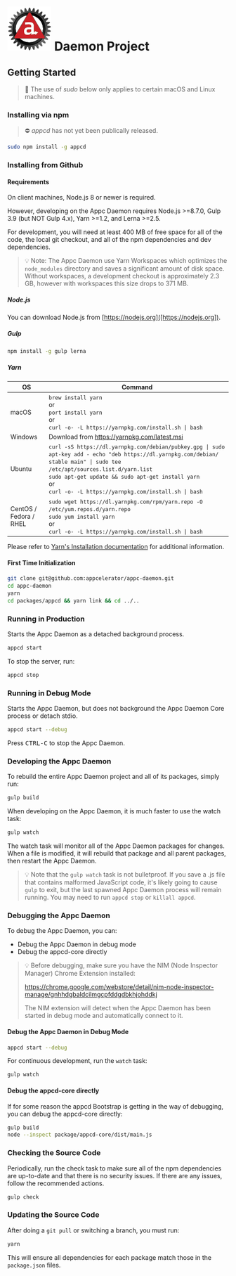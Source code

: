 # ![Appc Daemon logo](images/appc-daemon.png) Daemon Project

## Getting Started

> :key: The use of _sudo_ below only applies to certain macOS and Linux machines.

### Installing via npm

> :no_entry: _appcd_ has not yet been publically released.

```bash
sudo npm install -g appcd
```

### Installing from Github

#### Requirements

On client machines, Node.js 8 or newer is required.

However, developing on the Appc Daemon requires Node.js >=8.7.0, Gulp 3.9 (but NOT Gulp 4.x),
Yarn >=1.2, and Lerna >=2.5.

For development, you will need at least 400 MB of free space for all of the code, the local git
checkout, and all of the npm dependencies and dev dependencies.

> :bulb: Note: The Appc Daemon use Yarn Workspaces which optimizes the `node_modules` directory and
> saves a significant amount of disk space. Without workspaces, a development checkout is
> approximately 2.3 GB, however with workspaces this size drops to 371 MB.

##### Node.js

You can download Node.js from [https://nodejs.org]([https://nodejs.org]).

##### Gulp

```bash
npm install -g gulp lerna
```

##### Yarn

<table>
	<thead>
		<tr>
			<th>OS</th>
			<th>Command</th>
		</tr>
	</thead>
	<tbody>
		<tr>
			<td>macOS</td>
			<td><code>brew install yarn</code><br>
				or<br>
				<code>port install yarn</code><br>
				or<br>
				<code>curl -o- -L https://yarnpkg.com/install.sh | bash</code></td>
		</tr>
		<tr>
			<td>Windows</td>
			<td>Download from <a href="https://yarnpkg.com/latest.msi">https://yarnpkg.com/latest.msi</a></td>
		</tr>
		<tr>
			<td>Ubuntu</td>
			<td><code>curl -sS https://dl.yarnpkg.com/debian/pubkey.gpg | sudo apt-key add - echo "deb https://dl.yarnpkg.com/debian/ stable main" | sudo tee /etc/apt/sources.list.d/yarn.list</code><br>
				<code>sudo apt-get update && sudo apt-get install yarn</code><br>
				or<br>
				<code>curl -o- -L https://yarnpkg.com/install.sh | bash</code></td>
		</tr>
		<tr>
			<td>CentOS / Fedora / RHEL</td>
			<td><code>sudo wget https://dl.yarnpkg.com/rpm/yarn.repo -O /etc/yum.repos.d/yarn.repo</code><br>
				<code>sudo yum install yarn</code><br>
				or<br>
				<code>curl -o- -L https://yarnpkg.com/install.sh | bash</code></td>
		</tr>
	</tbody>
</table>

Please refer to [Yarn's Installation documentation](https://yarnpkg.com/en/docs/install) for
additional information.

#### First Time Initialization

```bash
git clone git@github.com:appcelerator/appc-daemon.git
cd appc-daemon
yarn
cd packages/appcd && yarn link && cd ../..
```

### Running in Production

Starts the Appc Daemon as a detached background process.

```bash
appcd start
```

To stop the server, run:

```bash
appcd stop
```

### Running in Debug Mode

Starts the Appc Daemon, but does not background the Appc Daemon Core process or detach stdio.

```bash
appcd start --debug
```

Press <kbd>CTRL-C</kbd> to stop the Appc Daemon.

### Developing the Appc Daemon

To rebuild the entire Appc Daemon project and all of its packages, simply run:

```bash
gulp build
```

When developing on the Appc Daemon, it is much faster to use the watch task:

```bash
gulp watch
```

The watch task will monitor all of the Appc Daemon packages for changes. When a file is modified, it
will rebuild that package and all parent packages, then restart the Appc Daemon.

> :bulb: Note that the `gulp watch` task is not bulletproof. If you save a .js file that contains
> malformed JavaScript code, it's likely going to cause `gulp` to exit, but the last spawned Appc
> Daemon process will remain running. You may need to run `appcd stop` or `killall appcd`.

### Debugging the Appc Daemon

To debug the Appc Daemon, you can:

* Debug the Appc Daemon in debug mode
* Debug the appcd-core directly

> :bulb: Before debugging, make sure you have the NIM (Node Inspector Manager) Chrome Extension
> installed:
>
> https://chrome.google.com/webstore/detail/nim-node-inspector-manage/gnhhdgbaldcilmgcpfddgdbkhjohddkj
>
> The NIM extension will detect when the Appc Daemon has been started in debug mode and
> automatically connect to it.

#### Debug the Appc Daemon in Debug Mode

```bash
appcd start --debug
```

For continuous development, run the `watch` task:

```bash
gulp watch
```

#### Debug the appcd-core directly

If for some reason the appcd Bootstrap is getting in the way of debugging, you can debug the
appcd-core directly:

```bash
gulp build
node --inspect package/appcd-core/dist/main.js
```

### Checking the Source Code

Periodically, run the check task to make sure all of the npm dependencies are up-to-date and that
there is no security issues. If there are any issues, follow the recommended actions.

```bash
gulp check
```

### Updating the Source Code

After doing a `git pull` or switching a branch, you must run:

```bash
yarn
```

This will ensure all dependencies for each package match those in the `package.json` files.
